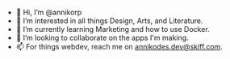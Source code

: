- 👋 Hi, I’m @annikorp
- 👀 I’m interested in all things Design, Arts, and Literature.
- 🌱 I’m currently learning Marketing and how to use Docker.
- 💞️ I’m looking to collaborate on the apps I'm making.
- 📫 For things webdev, reach me on annikodes.dev@skiff.com.
<!---
annikorp/annikorp is a ✨ special ✨ repository because its `README.md` (this file) appears on your GitHub profile.
You can click the Preview link to take a look at your changes.
--->
